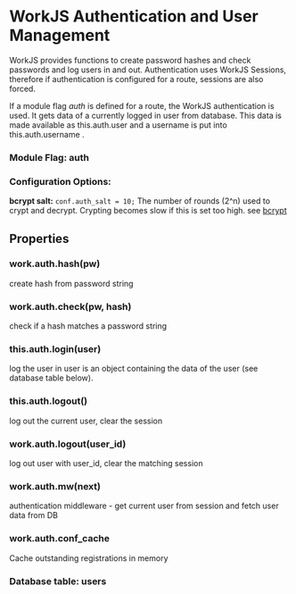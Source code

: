 # WorkJS Authentication and User Management

WorkJS provides functions to create password hashes and check passwords and log users in and out.
Authentication uses WorkJS Sessions, therefore if authentication is configured for a route,
sessions are also forced.

If a module flag *auth* is defined for a route, the WorkJS authentication is used.
It gets data of a currently logged in user from database.
This data is made available as this.auth.user and a username is put into this.auth.username .

### Module Flag: auth

### Configuration Options:

**bcrypt salt:** `conf.auth_salt = 10;`
The number of rounds (2^n) used to crypt and decrypt. Crypting becomes slow if this is set too high.
see [bcrypt](https://github.com/ncb000gt/node.bcrypt.js)

## Properties

### work.auth.hash(pw)
create hash from password string

### work.auth.check(pw, hash)
check if a hash matches a password string

### this.auth.login(user)
log the user in
user is an object containing the data of the user (see database table below).

### this.auth.logout()
log out the current user, clear the session

### work.auth.logout(user_id)
log out user with user_id, clear the matching session

### work.auth.mw(next)
authentication middleware - get current user from session and fetch user data from DB

### work.auth.conf_cache
Cache outstanding registrations in memory

### Database table: users
